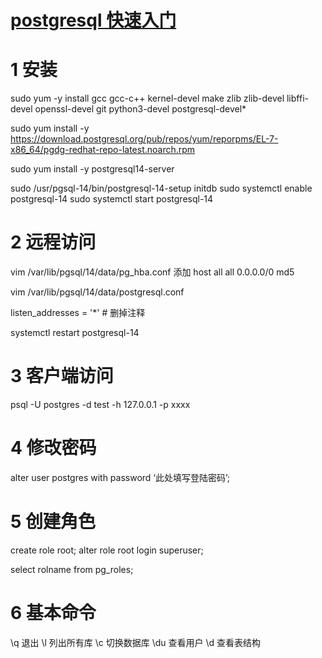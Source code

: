 # [postgresql 快速入门](https://github.com/stormzhai/gitblog/issues/6)

# 1 安装
sudo yum -y install gcc gcc-c++ kernel-devel make zlib zlib-devel libffi-devel openssl-devel git python3-devel postgresql-devel*

sudo yum install -y https://download.postgresql.org/pub/repos/yum/reporpms/EL-7-x86_64/pgdg-redhat-repo-latest.noarch.rpm

sudo yum install -y postgresql14-server

sudo /usr/pgsql-14/bin/postgresql-14-setup initdb
sudo systemctl enable postgresql-14
sudo systemctl start postgresql-14

# 2 远程访问

vim /var/lib/pgsql/14/data/pg_hba.conf
添加
host    all             all             0.0.0.0/0               md5

vim /var/lib/pgsql/14/data/postgresql.conf

listen_addresses = '*'      # 删掉注释

systemctl restart postgresql-14

# 3 客户端访问

psql -U postgres -d test -h 127.0.0.1 -p xxxx

# 4 修改密码

alter user postgres with password ‘此处填写登陆密码’;

# 5 创建角色

create role root; 
alter role root login superuser; 

select rolname from pg_roles;

# 6 基本命令

\q 退出
\l 列出所有库
\c 切换数据库
\du 查看用户
\d 查看表结构
